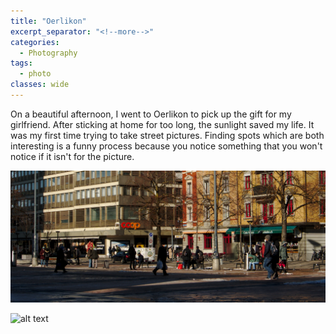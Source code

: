 ```yaml
---
title: "Oerlikon"
excerpt_separator: "<!--more-->"
categories:
  - Photography
tags:
  - photo
classes: wide
---
```


On a beautiful afternoon, I went to Oerlikon to pick up the gift for my girlfriend. After sticking at home for too long, the sunlight saved my life. It was my first time trying to take street pictures. Finding spots which are both interesting is a funny process because you notice something that you won't notice if it isn't for the picture. 

![alt text](/assets/images/DSC00152.jpg "title")

![alt text](/assets/images/DSC00138.jpg "title")
